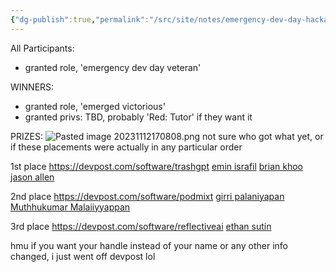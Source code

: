 ```yaml
---
{"dg-publish":true,"permalink":"/src/site/notes/emergency-dev-day-hackathon/","tags":["past-events","winners","prizes","oai-dev-day-builders"]}
---
```




All Participants:
- granted role, 'emergency dev day veteran'


WINNERS:
- granted role, 'emerged victorious'
- granted privs: TBD, probably 'Red: Tutor' if they want it

PRIZES:
![Pasted image 20231112170808.png](/img/user/Pasted%20image%2020231112170808.png)
not sure who got what yet, or if these placements were actually in any particular order

1st place
https://devpost.com/software/trashgpt
[emin israfil](https://devpost.com/eminisrafil)
[brian khoo](https://devpost.com/bkhoo123)
[jason allen](https://devpost.com/JAllen2022)

2nd place
https://devpost.com/software/podmixt
[girri palaniyapan](https://devpost.com/girri)
[Muthhukumar Malaiiyyappan](https://devpost.com/muthhukumarm)

3rd place
https://devpost.com/software/reflectiveai
[ethan sutin](https://devpost.com/ethan990)

hmu if you want your handle instead of your name or any other info changed, i just went off devpost lol